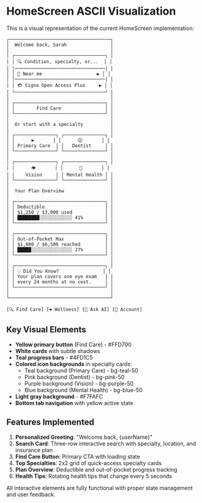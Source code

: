 # HomeScreen ASCII Visualization

This is a visual representation of the current HomeScreen implementation:

```
┌─────────────────────────────────────┐
│  Welcome back, Sarah                │
│                                     │
│ ┌─────────────────────────────────┐ │
│ │ 🔍 Condition, specialty, or...  │ │
│ │─────────────────────────────────│ │
│ │ 📍 Near me                    ▶ │ │
│ │─────────────────────────────────│ │
│ │ 💳 Cigna Open Access Plus     ▶ │ │
│ └─────────────────────────────────┘ │
│                                     │
│ ┌─────────────────────────────────┐ │
│ │        Find Care                │ │
│ └─────────────────────────────────┘ │
│                                     │
│  Or start with a specialty          │
│                                     │
│ ┌───────────────┐ ┌───────────────┐ │
│ │      ❤️       │ │      😊       │ │
│ │ Primary Care  │ │   Dentist     │ │
│ └───────────────┘ └───────────────┘ │
│                                     │
│ ┌───────────────┐ ┌───────────────┐ │
│ │      👁️       │ │      🧠       │ │
│ │    Vision     │ │ Mental Health │ │
│ └───────────────┘ └───────────────┘ │
│                                     │
│  Your Plan Overview                 │
│                                     │
│ ┌─────────────────────────────────┐ │
│ │ Deductible                      │ │
│ │ $1,250 / $3,000 used            │ │
│ │ ████████░░░░░░░░░░░░ 41%        │ │
│ └─────────────────────────────────┘ │
│                                     │
│ ┌─────────────────────────────────┐ │
│ │ Out-of-Pocket Max               │ │
│ │ $1,800 / $6,500 reached         │ │
│ │ █████░░░░░░░░░░░░░░░ 27%        │ │
│ └─────────────────────────────────┘ │
│                                     │
│ ┌─────────────────────────────────┐ │
│ │ 💡 Did You Know?                │ │
│ │ Your plan covers one eye exam   │ │
│ │ every 24 months at no cost.     │ │
│ └─────────────────────────────────┘ │
│                                     │
└─────────────────────────────────────┘

[🔍 Find Care] [❤️ Wellness] [💬 Ask AI] [👤 Account]
```

## Key Visual Elements

- **Yellow primary button** (Find Care) - #FFD700
- **White cards** with subtle shadows
- **Teal progress bars** - #4FD1C5
- **Colored icon backgrounds** in specialty cards:
  - Teal background (Primary Care) - bg-teal-50
  - Pink background (Dentist) - bg-pink-50
  - Purple background (Vision) - bg-purple-50
  - Blue background (Mental Health) - bg-blue-50
- **Light gray background** - #F7FAFC
- **Bottom tab navigation** with yellow active state

## Features Implemented

1. **Personalized Greeting**: "Welcome back, {userName}"
2. **Search Card**: Three-row interactive search with specialty, location, and insurance plan
3. **Find Care Button**: Primary CTA with loading state
4. **Top Specialties**: 2x2 grid of quick-access specialty cards
5. **Plan Overview**: Deductible and out-of-pocket progress tracking
6. **Health Tips**: Rotating health tips that change every 5 seconds

All interactive elements are fully functional with proper state management and user feedback.